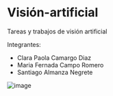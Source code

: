 # Visión-artificial
Tareas y trabajos de visión artificial

Integrantes:
- Clara Paola Camargo Diaz
- Maria Fernada Campo Romero
- Santiago Almanza Negrete



![image](https://user-images.githubusercontent.com/55921257/142974059-dd30bbc9-c327-4722-80dc-ea92d70da129.png)
